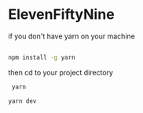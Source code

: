 # ElevenFiftyNine

if you don't have yarn on your machine
```bash

npm install -g yarn
```


then  cd to your project directory 
```bash
 yarn
```


```bash
yarn dev
```
